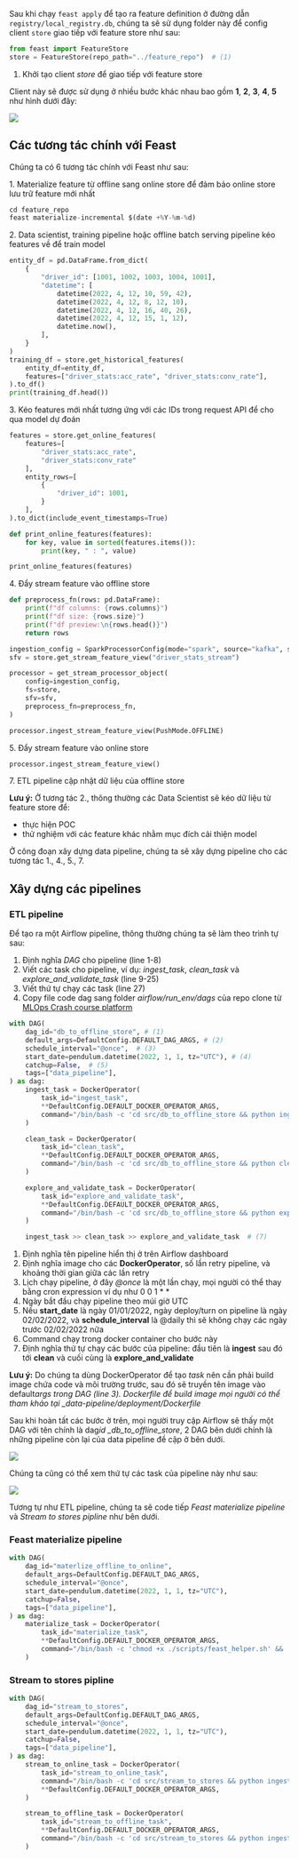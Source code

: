 Sau khi chạy `feast apply` để tạo ra feature definition ở đường dẫn `registry/local_registry.db`, chúng ta sẽ sử dụng folder này để config client `store` giao tiếp với feature store như sau:

```py linenums="1"
from feast import FeatureStore
store = FeatureStore(repo_path="../feature_repo")  # (1)
```

1.  Khởi tạo client _store_ để giao tiếp với feature store

Client này sẽ được sử dụng ở nhiều bước khác nhau bao gồm **1**, **2**, **3**, **4**, **5** như hình dưới đây:

<img src="../../../assets/images/mlops-crash-course/data-pipeline/Feast_architecture.png" loading="lazy" />

## Các tương tác chính với Feast

Chúng ta có 6 tương tác chính với Feast như sau:

1\. Materialize feature từ offline sang online store để đảm bảo online store lưu trữ feature mới nhất

```py title="data_pipeline/scripts/feast_helper.sh" linenums="1"
cd feature_repo
feast materialize-incremental $(date +%Y-%m-%d)
```

2\. Data scientist, training pipeline hoặc offline batch serving pipeline kéo features về để train model

```py title="data_pipeline/examples/get_historical_features.py" linenums="1"
entity_df = pd.DataFrame.from_dict(
    {
        "driver_id": [1001, 1002, 1003, 1004, 1001],
        "datetime": [
            datetime(2022, 4, 12, 10, 59, 42),
            datetime(2022, 4, 12, 8, 12, 10),
            datetime(2022, 4, 12, 16, 40, 26),
            datetime(2022, 4, 12, 15, 1, 12),
            datetime.now(),
        ],
    }
)
training_df = store.get_historical_features(
    entity_df=entity_df,
    features=["driver_stats:acc_rate", "driver_stats:conv_rate"],
).to_df()
print(training_df.head())
```

3\. Kéo features mới nhất tương ứng với các IDs trong request API để cho qua model dự đoán

```py title="data_pipeline/examples/get_online_features.py" linenums="1"
features = store.get_online_features(
    features=[
        "driver_stats:acc_rate",
        "driver_stats:conv_rate"
    ],
    entity_rows=[
        {
            "driver_id": 1001,
        }
    ],
).to_dict(include_event_timestamps=True)

def print_online_features(features):
    for key, value in sorted(features.items()):
        print(key, " : ", value)

print_online_features(features)
```

4\. Đẩy stream feature vào offline store

```py title="data_pipeline/src/stream_to_stores/processor.py" linenums="1"
def preprocess_fn(rows: pd.DataFrame):
    print(f"df columns: {rows.columns}")
    print(f"df size: {rows.size}")
    print(f"df preview:\n{rows.head()}")
    return rows

ingestion_config = SparkProcessorConfig(mode="spark", source="kafka", spark_session=spark, processing_time="30 seconds", query_timeout=15)
sfv = store.get_stream_feature_view("driver_stats_stream")

processor = get_stream_processor_object(
    config=ingestion_config,
    fs=store,
    sfv=sfv,
    preprocess_fn=preprocess_fn,
)

processor.ingest_stream_feature_view(PushMode.OFFLINE)
```

5\. Đẩy stream feature vào online store

```py linenums="1"
processor.ingest_stream_feature_view()
```

7\. ETL pipeline cập nhật dữ liệu của offline store

**Lưu ý:** Ở tương tác 2., thông thường các Data Scientist sẽ kéo dữ liệu từ feature store để:

- thực hiện POC
- thử nghiệm với các feature khác nhằm mục đích cải thiện model

Ở công đoạn xây dựng data pipeline, chúng ta sẽ xây dựng pipeline cho các tương tác 1., 4., 5., 7.

## Xây dựng các pipelines

### ETL pipeline

Để tạo ra một Airflow pipeline, thông thường chúng ta sẽ làm theo trình tự sau:

1. Định nghĩa _DAG_ cho pipeline (line 1-8)
2. Viết các task cho pipeline, ví dụ: _ingest_task_, _clean_task_ và _explore_and_validate_task_ (line 9-25)
3. Viết thứ tự chạy các task (line 27)
4. Copy file code dag sang folder _airflow/run_env/dags_ của repo clone từ [MLOps Crash course platform](https://github.com/MLOpsVN/mlops-crash-course-platform)

```py title="data_pipeline/dags/db_to_offline_store.py" linenums="1"
with DAG(
    dag_id="db_to_offline_store", # (1)
    default_args=DefaultConfig.DEFAULT_DAG_ARGS, # (2)
    schedule_interval="@once",  # (3)
    start_date=pendulum.datetime(2022, 1, 1, tz="UTC"), # (4)
    catchup=False,  # (5)
    tags=["data_pipeline"],
) as dag:
    ingest_task = DockerOperator(
        task_id="ingest_task",
        **DefaultConfig.DEFAULT_DOCKER_OPERATOR_ARGS,
        command="/bin/bash -c 'cd src/db_to_offline_store && python ingest.py'",  # (6)
    )

    clean_task = DockerOperator(
        task_id="clean_task",
        **DefaultConfig.DEFAULT_DOCKER_OPERATOR_ARGS,
        command="/bin/bash -c 'cd src/db_to_offline_store && python clean.py'",
    )

    explore_and_validate_task = DockerOperator(
        task_id="explore_and_validate_task",
        **DefaultConfig.DEFAULT_DOCKER_OPERATOR_ARGS,
        command="/bin/bash -c 'cd src/db_to_offline_store && python explore_and_validate.py'",
    )

    ingest_task >> clean_task >> explore_and_validate_task  # (7)
```

1.  Định nghĩa tên pipeline hiển thị ở trên Airflow dashboard
2.  Định nghĩa image cho các **DockerOperator**, số lần retry pipeline, và khoảng thời gian giữa các lần retry
3.  Lịch chạy pipeline, ở đây _@once_ là một lần chạy, mọi người có thể thay bằng cron expression ví dụ như 0 0 1 \* \*
4.  Ngày bắt đầu chạy pipeline theo múi giờ UTC
5.  Nếu **start_date** là ngày 01/01/2022, ngày deploy/turn on pipeline là ngày 02/02/2022, và **schedule_interval** là @daily thì sẽ không chạy các ngày trước 02/02/2022 nữa
6.  Command chạy trong docker container cho bước này
7.  Định nghĩa thứ tự chạy các bước của pipeline: đầu tiên là **ingest** sau đó tới **clean** và cuối cùng là **explore_and_validate**

**Lưu ý:** Do chúng ta dùng DockerOperator để tạo _task_ nên cần phải build image chứa code và môi trường trước, sau đó sẽ truyền tên image vào default*args trong DAG (line 3). Dockerfile để build image mọi người có thể tham khảo tại \_data-pipeline/deployment/Dockerfile*

Sau khi hoàn tất các bước ở trên, mọi người truy cập Airflow sẽ thấy một DAG với tên chính là dag*id \_db_to_offline_store*, 2 DAG bên dưới chính là những pipeline còn lại của data pipeline đề cập ở bên dưới.

<img src="../../../assets/images/mlops-crash-course/data-pipeline/airflow1.png" loading="lazy" />

Chúng ta cũng có thể xem thứ tự các task của pipeline này như sau:

<img src="../../../assets/images/mlops-crash-course/data-pipeline/airflow2.png" loading="lazy" />

Tương tự như ETL pipeline, chúng ta sẽ code tiếp _Feast materialize pipeline_ và _Stream to stores pipline_ như bên dưới.

### Feast materialize pipeline

```py title="data_pipeline/dags/materialize_offline_to_online.py" linenums="1"
with DAG(
    dag_id="materlize_offline_to_online",
    default_args=DefaultConfig.DEFAULT_DAG_ARGS,
    schedule_interval="@once",
    start_date=pendulum.datetime(2022, 1, 1, tz="UTC"),
    catchup=False,
    tags=["data_pipeline"],
) as dag:
    materialize_task = DockerOperator(
        task_id="materialize_task",
        **DefaultConfig.DEFAULT_DOCKER_OPERATOR_ARGS,
        command="/bin/bash -c 'chmod +x ./scripts/feast_helper.sh' && ./scripts/feast_helper.sh",
    )
```

### Stream to stores pipline

```py title="data_pipeline/dags/stream_to_stores.py" linenums="1"
with DAG(
    dag_id="stream_to_stores",
    default_args=DefaultConfig.DEFAULT_DAG_ARGS,
    schedule_interval="@once",
    start_date=pendulum.datetime(2022, 1, 1, tz="UTC"),
    catchup=False,
    tags=["data_pipeline"],
) as dag:
    stream_to_online_task = DockerOperator(
        task_id="stream_to_online_task",
        command="/bin/bash -c 'cd src/stream_to_stores && python ingest.py --store online'",
        **DefaultConfig.DEFAULT_DOCKER_OPERATOR_ARGS,
    )

    stream_to_offline_task = DockerOperator(
        task_id="stream_to_offline_task",
        **DefaultConfig.DEFAULT_DOCKER_OPERATOR_ARGS,
        command="/bin/bash -c 'cd src/stream_to_stores && python ingest.py --store offline'",
    )
```
